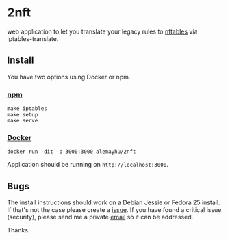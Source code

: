 # 2nft

web application to let you translate your legacy rules to [nftables][0] via
iptables-translate.

## Install

You have two options using Docker or npm.

### [npm](https://www.npmjs.com/)

    make iptables
    make setup
    make serve

### [Docker](https://www.docker.com/)

    docker run -dit -p 3000:3000 alemayhu/2nft

Application should be running on `http://localhost:3000`.

## Bugs
    
The install instructions should work on a Debian Jessie or Fedora 25 install.
If that's not the case please create a
[issue](https://github.com/alemayhu/2nft/issues). If you have found a critical
issue (security), please send me a private [email](mailto:a@alemayhu.com) so it
can be addressed.

Thanks.

[0]: https://netfilter.org/projects/nftables/
